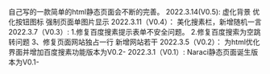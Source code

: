 自己写的一款简单的html静态页面会不断的完善。
2022.3.14(V0.5):
虚化背景
优化按钮图标
强制页面单图片显示
2022.3.11（V0.4）：
美化搜素栏，新增随机一言
2022.3.7（V0.3）:
1.修复百度搜素提示表单不安全问题。
2.修复百度搜索为空跳转问题
3、修复页面网站独占一行
新增网站若干
2022.3.5（V0.2）：
为html优化界面并增加百度搜素功能版本为V0.2-
2022.3.1（V0.1）:
Naraci静态页面诞生版本为V0.1-